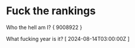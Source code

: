 # Fuck the rankings

Who the hell am I?
{ 9008922 }

What fucking year is it?
[ 2024-08-14T03:00:00Z ]
